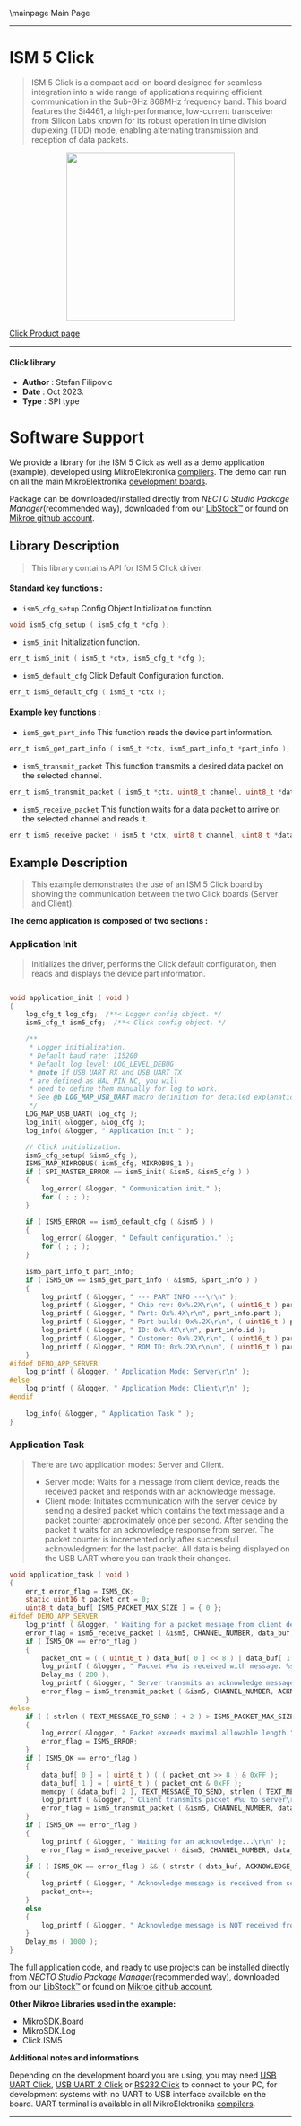 \mainpage Main Page

---
# ISM 5 Click

> ISM 5 Click is a compact add-on board designed for seamless integration into a wide range of applications requiring efficient communication in the Sub-GHz 868MHz frequency band. This board features the Si4461, a high-performance, low-current transceiver from Silicon Labs known for its robust operation in time division duplexing (TDD) mode, enabling alternating transmission and reception of data packets.

<p align="center">
  <img src="https://download.mikroe.com/images/click_for_ide/ism5_click.png" height=300px>
</p>

[Click Product page](https://www.mikroe.com/ism-5-click)

---


#### Click library

- **Author**        : Stefan Filipovic
- **Date**          : Oct 2023.
- **Type**          : SPI type


# Software Support

We provide a library for the ISM 5 Click
as well as a demo application (example), developed using MikroElektronika
[compilers](https://www.mikroe.com/necto-studio).
The demo can run on all the main MikroElektronika [development boards](https://www.mikroe.com/development-boards).

Package can be downloaded/installed directly from *NECTO Studio Package Manager*(recommended way), downloaded from our [LibStock&trade;](https://libstock.mikroe.com) or found on [Mikroe github account](https://github.com/MikroElektronika/mikrosdk_click_v2/tree/master/clicks).

## Library Description

> This library contains API for ISM 5 Click driver.

#### Standard key functions :

- `ism5_cfg_setup` Config Object Initialization function.
```c
void ism5_cfg_setup ( ism5_cfg_t *cfg );
```

- `ism5_init` Initialization function.
```c
err_t ism5_init ( ism5_t *ctx, ism5_cfg_t *cfg );
```

- `ism5_default_cfg` Click Default Configuration function.
```c
err_t ism5_default_cfg ( ism5_t *ctx );
```

#### Example key functions :

- `ism5_get_part_info` This function reads the device part information.
```c
err_t ism5_get_part_info ( ism5_t *ctx, ism5_part_info_t *part_info );
```

- `ism5_transmit_packet` This function transmits a desired data packet on the selected channel.
```c
err_t ism5_transmit_packet ( ism5_t *ctx, uint8_t channel, uint8_t *data_in, uint8_t len );
```

- `ism5_receive_packet` This function waits for a data packet to arrive on the selected channel and reads it.
```c
err_t ism5_receive_packet ( ism5_t *ctx, uint8_t channel, uint8_t *data_out, uint8_t *len, uint32_t timeout );
```

## Example Description

> This example demonstrates the use of an ISM 5 Click board by showing the communication between the two Click boards (Server and Client).

**The demo application is composed of two sections :**

### Application Init

> Initializes the driver, performs the Click default configuration, then reads and displays the device part information.

```c

void application_init ( void )
{
    log_cfg_t log_cfg;  /**< Logger config object. */
    ism5_cfg_t ism5_cfg;  /**< Click config object. */

    /** 
     * Logger initialization.
     * Default baud rate: 115200
     * Default log level: LOG_LEVEL_DEBUG
     * @note If USB_UART_RX and USB_UART_TX 
     * are defined as HAL_PIN_NC, you will 
     * need to define them manually for log to work. 
     * See @b LOG_MAP_USB_UART macro definition for detailed explanation.
     */
    LOG_MAP_USB_UART( log_cfg );
    log_init( &logger, &log_cfg );
    log_info( &logger, " Application Init " );

    // Click initialization.
    ism5_cfg_setup( &ism5_cfg );
    ISM5_MAP_MIKROBUS( ism5_cfg, MIKROBUS_1 );
    if ( SPI_MASTER_ERROR == ism5_init( &ism5, &ism5_cfg ) )
    {
        log_error( &logger, " Communication init." );
        for ( ; ; );
    }

    if ( ISM5_ERROR == ism5_default_cfg ( &ism5 ) )
    {
        log_error( &logger, " Default configuration." );
        for ( ; ; );
    }
    
    ism5_part_info_t part_info;
    if ( ISM5_OK == ism5_get_part_info ( &ism5, &part_info ) )
    {
        log_printf ( &logger, " --- PART INFO ---\r\n" );
        log_printf ( &logger, " Chip rev: 0x%.2X\r\n", ( uint16_t ) part_info.chip_rev );
        log_printf ( &logger, " Part: 0x%.4X\r\n", part_info.part );
        log_printf ( &logger, " Part build: 0x%.2X\r\n", ( uint16_t ) part_info.part_build );
        log_printf ( &logger, " ID: 0x%.4X\r\n", part_info.id );
        log_printf ( &logger, " Customer: 0x%.2X\r\n", ( uint16_t ) part_info.customer );
        log_printf ( &logger, " ROM ID: 0x%.2X\r\n\n", ( uint16_t ) part_info.rom_id );
    }
#ifdef DEMO_APP_SERVER
    log_printf ( &logger, " Application Mode: Server\r\n" );
#else
    log_printf ( &logger, " Application Mode: Client\r\n" );
#endif
    
    log_info( &logger, " Application Task " );
}

```

### Application Task

> There are two application modes: Server and Client.
> - Server mode: Waits for a message from client device, reads the received packet
>                and responds with an acknowledge message.
> - Client mode: Initiates communication with the server device by sending a desired
>                packet which contains the text message and a packet counter approximately 
>                once per second. After sending the packet it waits for an acknowledge
>                response from server. The packet counter is incremented only after
>                successfull acknowledgment for the last packet.
> All data is being displayed on the USB UART where you can track their changes.

```c
void application_task ( void )
{
    err_t error_flag = ISM5_OK;
    static uint16_t packet_cnt = 0;
    uint8_t data_buf[ ISM5_PACKET_MAX_SIZE ] = { 0 };
#ifdef DEMO_APP_SERVER
    log_printf ( &logger, " Waiting for a packet message from client device...\r\n" );
    error_flag = ism5_receive_packet ( &ism5, CHANNEL_NUMBER, data_buf, NULL, ISM5_PACKET_TIMEOUT_DISABLE );
    if ( ISM5_OK == error_flag )
    {
        packet_cnt = ( ( uint16_t ) data_buf[ 0 ] << 8 ) | data_buf[ 1 ];
        log_printf ( &logger, " Packet #%u is received with message: %s\r\n", packet_cnt, &data_buf[ 2 ] );
        Delay_ms ( 200 );
        log_printf ( &logger, " Server transmits an acknowledge message to client for packet #%u\r\n\n", packet_cnt );
        error_flag = ism5_transmit_packet ( &ism5, CHANNEL_NUMBER, ACKNOWLEDGE_RESPONSE, strlen ( ACKNOWLEDGE_RESPONSE ) );
    }
#else
    if ( ( strlen ( TEXT_MESSAGE_TO_SEND ) + 2 ) > ISM5_PACKET_MAX_SIZE )
    {
        log_error( &logger, " Packet exceeds maximal allowable length." );
        error_flag = ISM5_ERROR;
    }
    if ( ISM5_OK == error_flag )
    {
        data_buf[ 0 ] = ( uint8_t ) ( ( packet_cnt >> 8 ) & 0xFF );
        data_buf[ 1 ] = ( uint8_t ) ( packet_cnt & 0xFF );
        memcpy ( &data_buf[ 2 ], TEXT_MESSAGE_TO_SEND, strlen ( TEXT_MESSAGE_TO_SEND ) );
        log_printf ( &logger, " Client transmits packet #%u to server\r\n", packet_cnt );
        error_flag = ism5_transmit_packet ( &ism5, CHANNEL_NUMBER, data_buf, strlen ( TEXT_MESSAGE_TO_SEND ) + 2 );
    }
    if ( ISM5_OK == error_flag )
    {
        log_printf ( &logger, " Waiting for an acknowledge...\r\n" );
        error_flag = ism5_receive_packet ( &ism5, CHANNEL_NUMBER, data_buf, NULL, ISM5_PACKET_TIMEOUT_1_SEC );
    }
    if ( ( ISM5_OK == error_flag ) && ( strstr ( data_buf, ACKNOWLEDGE_RESPONSE ) ) )
    {
        log_printf ( &logger, " Acknowledge message is received from server!\r\n\n" );
        packet_cnt++;
    }
    else
    {
        log_printf ( &logger, " Acknowledge message is NOT received from server!\r\n\n" );
    }
    Delay_ms ( 1000 );
}
```

The full application code, and ready to use projects can be installed directly from *NECTO Studio Package Manager*(recommended way), downloaded from our [LibStock&trade;](https://libstock.mikroe.com) or found on [Mikroe github account](https://github.com/MikroElektronika/mikrosdk_click_v2/tree/master/clicks).

**Other Mikroe Libraries used in the example:**

- MikroSDK.Board
- MikroSDK.Log
- Click.ISM5

**Additional notes and informations**

Depending on the development board you are using, you may need
[USB UART Click](https://www.mikroe.com/usb-uart-click),
[USB UART 2 Click](https://www.mikroe.com/usb-uart-2-click) or
[RS232 Click](https://www.mikroe.com/rs232-click) to connect to your PC, for
development systems with no UART to USB interface available on the board. UART
terminal is available in all MikroElektronika
[compilers](https://shop.mikroe.com/compilers).

---
